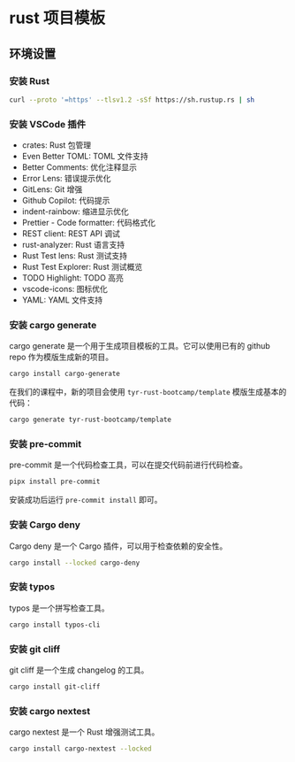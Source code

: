 # rust 项目模板

## 环境设置

### 安装 Rust

```bash
curl --proto '=https' --tlsv1.2 -sSf https://sh.rustup.rs | sh
```

### 安装 VSCode 插件

-   crates: Rust 包管理
-   Even Better TOML: TOML 文件支持
-   Better Comments: 优化注释显示
-   Error Lens: 错误提示优化
-   GitLens: Git 增强
-   Github Copilot: 代码提示
-   indent-rainbow: 缩进显示优化
-   Prettier - Code formatter: 代码格式化
-   REST client: REST API 调试
-   rust-analyzer: Rust 语言支持
-   Rust Test lens: Rust 测试支持
-   Rust Test Explorer: Rust 测试概览
-   TODO Highlight: TODO 高亮
-   vscode-icons: 图标优化
-   YAML: YAML 文件支持

### 安装 cargo generate

cargo generate 是一个用于生成项目模板的工具。它可以使用已有的 github repo 作为模版生成新的项目。

```bash
cargo install cargo-generate
```

在我们的课程中，新的项目会使用 `tyr-rust-bootcamp/template` 模版生成基本的代码：

```bash
cargo generate tyr-rust-bootcamp/template
```

### 安装 pre-commit

pre-commit 是一个代码检查工具，可以在提交代码前进行代码检查。

```bash
pipx install pre-commit
```

安装成功后运行 `pre-commit install` 即可。

### 安装 Cargo deny

Cargo deny 是一个 Cargo 插件，可以用于检查依赖的安全性。

```bash
cargo install --locked cargo-deny
```

### 安装 typos

typos 是一个拼写检查工具。

```bash
cargo install typos-cli
```

### 安装 git cliff

git cliff 是一个生成 changelog 的工具。

```bash
cargo install git-cliff
```

### 安装 cargo nextest

cargo nextest 是一个 Rust 增强测试工具。

```bash
cargo install cargo-nextest --locked
```

